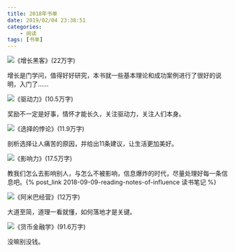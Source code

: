 ```yaml
---
title: 2018年书单
date: 2019/02/04 23:38:51
categories:
    - 阅读
tags: [书单]
---
```


![《增长黑客》(22万字)](http://venson-blog-images.oss-cn-beijing.aliyuncs.com/2019-02-04-2018-year-book-list/270064-d215c97fd5049405.jpg)

增长是门学问，值得好好研究，本书就一些基本理论和成功案例进行了很好的说明，入门了……

![《驱动力》(10.5万字)](http://venson-blog-images.oss-cn-beijing.aliyuncs.com/2019-02-04-2018-year-book-list/270064-0922492f10552c01.jpg)

奖励不一定是好事，情怀才能长久，关注驱动力，关注人们本身。

![《选择的悖论》(11.9万字)](http://venson-blog-images.oss-cn-beijing.aliyuncs.com/2019-02-04-2018-year-book-list/270064-8bddd2d09e6e551c.jpg)

剖析选择让人痛苦的原因，并给出11条建议，让生活更加美好。

![《影响力》(17.5万字)](http://venson-blog-images.oss-cn-beijing.aliyuncs.com/2019-02-04-2018-year-book-list/270064-95e04e248f9c887a.jpg)

教我们怎么去影响别人，与怎么不被影响，信息爆炸的时代，尽量处理好每一条信息吧。{% post_link 2018-09-09-reading-notes-of-influence 读书笔记 %}

![《阿米巴经营》(12万字)](http://venson-blog-images.oss-cn-beijing.aliyuncs.com/2019-02-04-2018-year-book-list/270064-394bd30db9547e2e.jpg)

大道至简，道理一看就懂，如何落地才是关键。

![《货币金融学》(91.6万字)](http://venson-blog-images.oss-cn-beijing.aliyuncs.com/2019-02-04-2018-year-book-list/270064-70ea19466f338461.jpg)

没嘛别没钱。
